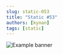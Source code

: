 ```yaml
---
slug: static-053
title: "Static #53"
authors: [kynan]
tags: [static]
---
```


![Example banner](/img/stories/static_new/053.png)
